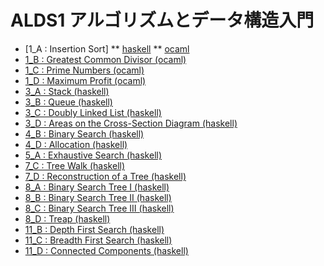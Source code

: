 # ALDS1 アルゴリズムとデータ構造入門

* [1_A : Insertion Sort]
** [haskell](haskell/alds1_1_a.hs)
** [ocaml](ocaml/alds1_1_a.ml)
* [1_B : Greatest Common Divisor (ocaml)](ocaml/alds1_3_b.ml)
* [1_C : Prime Numbers (ocaml)](ocaml/alds1_3_b.ml)
* [1_D : Maximum Profit (ocaml)](ocaml/alds1_3_b.ml)
* [3_A : Stack (haskell)](haskell/alds1_3_a.hs)
* [3_B : Queue (haskell)](haskell/alds1_3_b.hs)
* [3_C : Doubly Linked List (haskell)](haskell/alds1_3_c.hs)
* [3_D : Areas on the Cross-Section Diagram (haskell)](haskell/alds1_3_d.hs)
* [4_B : Binary Search (haskell)](haskell/alds1_4_b.hs)
* [4_D : Allocation (haskell)](haskell/alds1_4_d.hs)
* [5_A : Exhaustive Search (haskell)](haskell/alds1_5_a.hs)
* [7_C : Tree Walk (haskell)](haskell/alds1_7_c.hs)
* [7_D : Reconstruction of a Tree (haskell)](haskell/alds1_7_d.hs)
* [8_A : Binary Search Tree I (haskell)](haskell/alds1_8_a.hs)
* [8_B : Binary Search Tree II (haskell)](haskell/alds1_8_b.hs)
* [8_C : Binary Search Tree III (haskell)](haskell/alds1_8_c.hs)
* [8_D : Treap (haskell)](haskell/alds1_8_d.hs)
* [11_B : Depth First Search (haskell)](haskell/alds1_11_b.hs)
* [11_C : Breadth First Search (haskell)](haskell/alds1_11_c.hs)
* [11_D : Connected Components (haskell)](haskell/alds1_11_d.hs)

